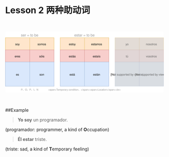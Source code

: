 # Lesson 2 两种助动词

<br>

![](西语-(to)be.svg)

<br>

##Example

> **Yo soy** un programador.

(programador: programmer, a kind of **O**ccupation)

> **Él estar** triste.

(triste: sad, a kind of **T**emporary feeling)

<br><br><br><br>

